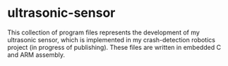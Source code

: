 # ultrasonic-sensor
This collection of program files represents the development of my ultrasonic sensor, which is implemented in my crash-detection robotics project (in progress of publishing). These files are written in embedded C and ARM assembly.
